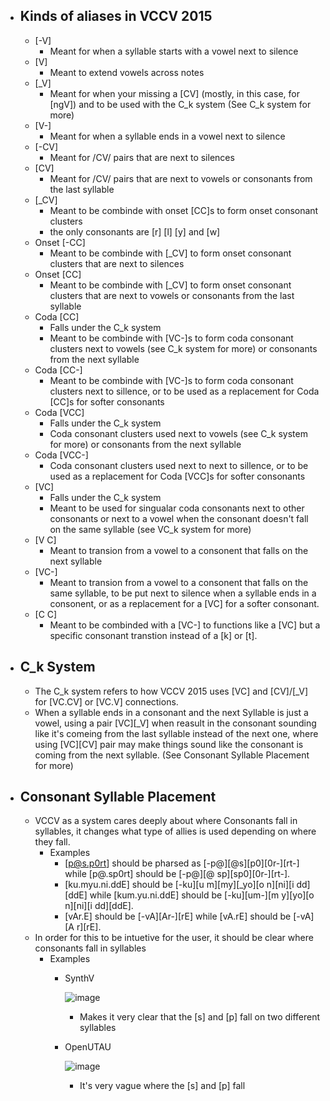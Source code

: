 - ## Kinds of aliases in VCCV 2015
    - [-V]
      - Meant for when a syllable starts with a vowel next to silence
    - [V]
      - Meant to extend vowels across notes
    - [_V]
      - Meant for when your missing a [CV] (mostly, in this case, for [ngV]) and to be used with the C_k system (See C_k system for more)
    - [V-]
      - Meant for when a syllable ends in a vowel next to silence    
    - [-CV]
      -  Meant for /CV/ pairs that are next to silences
    - [CV]
        - Meant for /CV/ pairs that are next to vowels or consonants from the last syllable
    - [_CV]
        - Meant to be combinde with onset [CC]s to form onset consonant clusters
        - the only consonants are [r] [l] [y] and [w]
    - Onset [-CC]
        - Meant to be combinde with [_CV] to form onset consonant clusters that are next to silences
    - Onset [CC]
        - Meant to be combinde with [_CV] to form onset consonant clusters that are next to vowels or consonants from the last syllable
    - Coda [CC]
      - Falls under the C_k system
      - Meant to be combinde with [VC-]s to form coda consonant clusters next to vowels (see C_k system for more) or consonants from the next syllable
    - Coda [CC-]
      -   Meant to be combinde with [VC-]s to form coda consonant clusters next to sillence, or to be used as a replacement for Coda [CC]s for softer consonants
    - Coda [VCC]
      - Falls under the C_k system
      - Coda consonant clusters used next to vowels (see C_k system for more) or consonants from the next syllable
    - Coda [VCC-]
      - Coda consonant clusters used next to next to sillence, or to be used as a replacement for Coda [VCC]s for softer consonants
    - [VC]
        - Falls under the C_k system
        - Meant to be used for singualar coda consonants next to other consonants or next to a vowel when the consonant doesn't fall on the same syllable (see VC_k system for more)
    - [V C]
        - Meant to transion from a vowel to a consonent that falls on the next syllable
    - [VC-]
        - Meant to transion from a vowel to a consonent that falls on the same syllable, to be put next to silence when a syllable ends in a consonent, or as a replacement for a [VC] for a softer consonant.
    - [C C]
        - Meant to be combinded with a [VC-] to functions like a [VC] but a specific consonant transtion instead of a [k] or [t].
      
- ## C_k System
  - The C_k system refers to how VCCV 2015 uses [VC] and [CV]/[_V] for [VC.CV] or [VC.V] connections.
  - When a syllable ends in a consonant and the next Syllable is just a vowel, using a pair [VC][_V] when reasult in the consonant sounding like it's comeing from the last syllable instead of the next one, where using [VC][CV] pair may make things sound like the consonant is coming from the next syllable. (See Consonant Syllable Placement for more)

- ## Consonant Syllable Placement
  - VCCV as a system cares deeply about where Consonants fall in syllables, it changes what type of allies is used depending on where they fall.
    - Examples
      - [p@s.p0rt] should be pharsed as [-p@][@s][p0][0r-][rt-] while [p@.sp0rt] should be [-p@][@ sp][sp0][0r-][rt-].
      - [ku.myu.ni.ddE] should be [-ku][u m][my][_yo][o n][ni][i dd][ddE] while [kum.yu.ni.ddE] should be [-ku][um-][m y][yo][o n][ni][i dd][ddE].
      - [vAr.E] should be [-vA][Ar-][rE] while [vA.rE] should be [-vA][A r][rE].
  - In order for this to be intuetive for the user, it should be clear where consonants fall in syllables
      - Examples
          - SynthV

            ![image](https://github.com/user-attachments/assets/8b0cc2f7-5954-413d-a70b-bc1b98109f80)
            - Makes it very clear that the [s] and [p] fall on two different syllables
        - OpenUTAU
       
          ![image](https://github.com/user-attachments/assets/c8a72639-9ce2-470b-9682-2a819e5e9646)
            - It's very vague where the [s] and [p] fall
    
  
